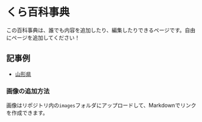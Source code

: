 # くら百科事典

この百科事典は、誰でも内容を追加したり、編集したりできるページです。自由にページを追加してください！

## 記事例
- [山形県](yamagata.md)

### 画像の追加方法
画像はリポジトリ内の`images`フォルダにアップロードして、Markdownでリンクを作成できます。
